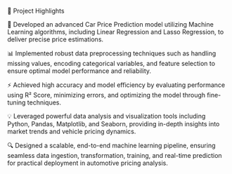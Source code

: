 🚀 Project Highlights

📌 Developed an advanced Car Price Prediction model utilizing Machine Learning algorithms, including Linear Regression and Lasso Regression, to deliver precise price estimations.

📊 Implemented robust data preprocessing techniques such as handling missing values, encoding categorical variables, and feature selection to ensure optimal model performance and reliability.

⚡ Achieved high accuracy and model efficiency by evaluating performance using R² Score, minimizing errors, and optimizing the model through fine-tuning techniques.

💡 Leveraged powerful data analysis and visualization tools including Python, Pandas, Matplotlib, and Seaborn, providing in-depth insights into market trends and vehicle pricing dynamics.

🔍 Designed a scalable, end-to-end machine learning pipeline, ensuring seamless data ingestion, transformation, training, and real-time prediction for practical deployment in automotive pricing analysis.

